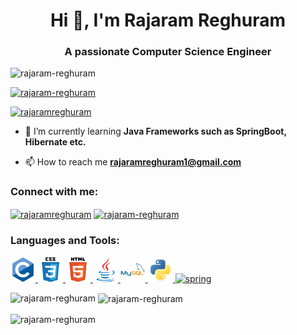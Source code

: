 <h1 align="center">Hi 👋, I'm Rajaram Reghuram</h1>
<h3 align="center">A passionate Computer Science Engineer</h3>

<p align="left"> <img src="https://komarev.com/ghpvc/?username=rajaram-reghuram&label=Profile%20views&color=0e75b6&style=flat" alt="rajaram-reghuram" /> </p>

<p align="left"> <a href="https://github.com/ryo-ma/github-profile-trophy"><img src="https://github-profile-trophy.vercel.app/?username=rajaram-reghuram" alt="rajaram-reghuram" /></a> </p>

<p align="left"> <a href="https://twitter.com/rajaramreghuram" target="blank"><img src="https://img.shields.io/twitter/follow/rajaramreghuram?logo=twitter&style=for-the-badge" alt="rajaramreghuram" /></a> </p>

- 🌱 I’m currently learning **Java Frameworks such as SpringBoot, Hibernate etc.**

- 📫 How to reach me **rajaramreghuram1@gmail.com**

<h3 align="left">Connect with me:</h3>
<p align="left">
<a href="https://twitter.com/rajaramreghuram" target="blank"><img align="center" src="https://raw.githubusercontent.com/rahuldkjain/github-profile-readme-generator/master/src/images/icons/Social/twitter.svg" alt="rajaramreghuram" height="30" width="40" /></a>
<a href="https://linkedin.com/in/rajaram-reghuram" target="blank"><img align="center" src="https://raw.githubusercontent.com/rahuldkjain/github-profile-readme-generator/master/src/images/icons/Social/linked-in-alt.svg" alt="rajaram-reghuram" height="30" width="40" /></a>
</p>

<h3 align="left">Languages and Tools:</h3>
<p align="left"> <a href="https://www.cprogramming.com/" target="_blank" rel="noreferrer"> <img src="https://raw.githubusercontent.com/devicons/devicon/master/icons/c/c-original.svg" alt="c" width="40" height="40"/> </a> <a href="https://www.w3schools.com/css/" target="_blank" rel="noreferrer"> <img src="https://raw.githubusercontent.com/devicons/devicon/master/icons/css3/css3-original-wordmark.svg" alt="css3" width="40" height="40"/> </a> <a href="https://www.w3.org/html/" target="_blank" rel="noreferrer"> <img src="https://raw.githubusercontent.com/devicons/devicon/master/icons/html5/html5-original-wordmark.svg" alt="html5" width="40" height="40"/> </a> <a href="https://www.java.com" target="_blank" rel="noreferrer"> <img src="https://raw.githubusercontent.com/devicons/devicon/master/icons/java/java-original.svg" alt="java" width="40" height="40"/> </a> <a href="https://www.mysql.com/" target="_blank" rel="noreferrer"> <img src="https://raw.githubusercontent.com/devicons/devicon/master/icons/mysql/mysql-original-wordmark.svg" alt="mysql" width="40" height="40"/> </a> <a href="https://www.python.org" target="_blank" rel="noreferrer"> <img src="https://raw.githubusercontent.com/devicons/devicon/master/icons/python/python-original.svg" alt="python" width="40" height="40"/> </a> <a href="https://spring.io/" target="_blank" rel="noreferrer"> <img src="https://www.vectorlogo.zone/logos/springio/springio-icon.svg" alt="spring" width="40" height="40"/> </a> </p>

<p><img align="left" src="https://github-readme-stats.vercel.app/api/top-langs?username=rajaram-reghuram&show_icons=true&locale=en&layout=compact" alt="rajaram-reghuram" /></p>

<p>&nbsp;<img align="center" src="https://github-readme-stats.vercel.app/api?username=rajaram-reghuram&show_icons=true&locale=en" alt="rajaram-reghuram" /></p>

<p><img align="center" src="https://github-readme-streak-stats.herokuapp.com/?user=rajaram-reghuram&" alt="rajaram-reghuram" /></p>
